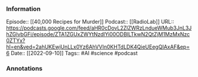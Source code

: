 ### Information

Episode:: [[40,000 Recipes for Murder]]
Podcast:: [[RadioLab]]
URL:: https://podcasts.google.com/feed/aHR0cDovL2ZlZWRzLndueWMub3JnL3JhZGlvbGFi/episode/ZTA1ZGUxZWYtNzdlYi00ODBlLTkwN2QtZjM1MzMxNzc0ZTYx?hl=en&ved=2ahUKEwjUnLLx0Yz6AhVVIn0KHTdLDK4QieUEegQIAxAF&ep=6
Date:: [[2022-09-10]]
Tags:: #AI #science 
#podcast


### Annotations

